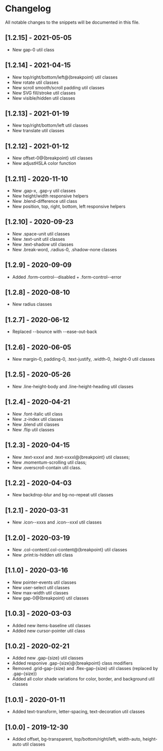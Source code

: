 # Changelog
All notable changes to the snippets will be documented in this file.

## [1.2.15] - 2021-05-05
- New gap-0 util class

## [1.2.14] - 2021-04-15
- New top/right/bottom/left@{breakpoint} util classes
- New rotate util classes
- New scroll smooth/scroll padding util classes
- New SVG fill/stroke util classes
- New visible/hidden util classes

## [1.2.13] - 2021-01-19
- New top/right/bottom/left util classes
- New translate util classes

## [1.2.12] - 2021-01-12
- New offset-0@{breakpoint} util classes
- New adjustHSLA color function

## [1.2.11] - 2020-11-10
- New .gap-x, .gap-y util classes
- New height/width responsive helpers
- New .blend-difference util class
- New position, top, right, bottom, left responsive helpers

## [1.2.10] - 2020-09-23
- New .space-unit util classes
- New .text-unit util classes
- New .text-shadow util classes
- New .break-word, .radius-0, .shadow-none classes

## [1.2.9] - 2020-09-09
- Added .form-control--disabled + .form-control--error

## [1.2.8] - 2020-08-10
- New radius classes

## [1.2.7] - 2020-06-12
- Replaced --bounce with --ease-out-back

## [1.2.6] - 2020-06-05
- New margin-0, padding-0, .text-justify, .width-0, .height-0 util classes

## [1.2.5] - 2020-05-26
- New .line-height-body and .line-height-heading util classes

## [1.2.4] - 2020-04-21
- New .font-italic util class
- New .z-index util classes
- New .blend util classes
- New .flip util classes

## [1.2.3] - 2020-04-15
- New .text-xxxxl and .text-xxxxl@{breakpoint} util classes;
- New .momentum-scrolling util class;
- New .overscroll-contain util class.

## [1.2.2] - 2020-04-03
- New backdrop-blur and bg-no-repeat util classes

## [1.2.1] - 2020-03-31
- New .icon--xxxs and .icon--xxxl util classes

## [1.2.0] - 2020-03-19
- New .col-content/.col-content@{breakpoint} util classes
- New .print:is-hidden util class

## [1.1.0] - 2020-03-16
- New pointer-events util classes
- New user-select util classes
- New max-width util classes
- New gap-0@{breakpoint} util classes

## [1.0.3] - 2020-03-03
- Added new items-baseline util classes
- Added new cursor-pointer util class

## [1.0.2] - 2020-02-21
- Added new .gap-{size} util classes
- Added responive .gap-{size}@{breakpoint} class modifiers
- Removed .grid-gap-{size} and .flex-gap-{size} util classes (replaced by .gap-{size})
- Added all color shade variations for color, border, and background util classes

## [1.0.1] - 2020-01-11
- Added text-transform, letter-spacing, text-decoration util classes

## [1.0.0] - 2019-12-30
- Added offset, bg-transparent, top/bottom/right/left, width-auto, height-auto util classes